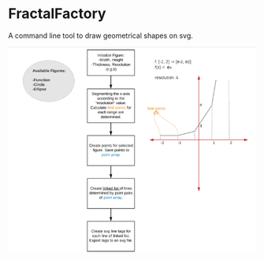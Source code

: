# FractalFactory

A command line tool to draw geometrical shapes on svg.

<img src="/images/ffdiagram.png" >

